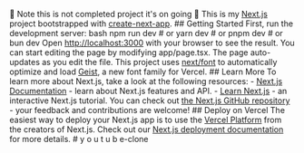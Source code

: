 🚨 Note this is not completed project it's on going 🚨 This is my [Next.js](https://nextjs.org) project bootstrapped with [create-next-app](https://nextjs.org/docs/app/api-reference/cli/create-next-app). ## Getting Started First, run the development server: bash npm run dev # or yarn dev # or pnpm dev # or bun dev  Open [http://localhost:3000](http://localhost:3000) with your browser to see the result. You can start editing the page by modifying app/page.tsx. The page auto-updates as you edit the file. This project uses [next/font](https://nextjs.org/docs/app/building-your-application/optimizing/fonts) to automatically optimize and load [Geist](https://vercel.com/font), a new font family for Vercel. ## Learn More To learn more about Next.js, take a look at the following resources: - [Next.js Documentation](https://nextjs.org/docs) - learn about Next.js features and API. - [Learn Next.js](https://nextjs.org/learn) - an interactive Next.js tutorial. You can check out [the Next.js GitHub repository](https://github.com/vercel/next.js) - your feedback and contributions are welcome! ## Deploy on Vercel The easiest way to deploy your Next.js app is to use the [Vercel Platform](https://vercel.com/new?utm_medium=default-template&filter=next.js&utm_source=create-next-app&utm_campaign=create-next-app-readme) from the creators of Next.js. Check out our [Next.js deployment documentation](https://nextjs.org/docs/app/building-your-application/deploying) for more details. # y o u t u b e-clone
